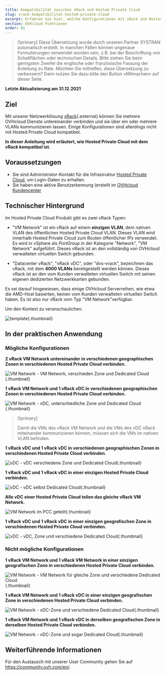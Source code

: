 ```yaml
---
title: Kompatibilität zwischen vRack und Hosted Private Cloud
slug: vrack-kompatibilitat-hosted-private-cloud
excerpt: Erfahren Sie hier, welche Konfigurationen mit vRack und Hosted Private Cloud Diensten möglich sind
section: OVHcloud Funktionen
order: 01
---
```


> [!primary]
> Diese Übersetzung wurde durch unseren Partner SYSTRAN automatisch erstellt. In manchen Fällen können ungenaue Formulierungen verwendet worden sein, z.B. bei der Beschriftung von Schaltflächen oder technischen Details. Bitte ziehen Sie beim geringsten Zweifel die englische oder französische Fassung der Anleitung zu Rate. Möchten Sie mithelfen, diese Übersetzung zu verbessern? Dann nutzen Sie dazu bitte den Button «Mitmachen» auf dieser Seite.
>

**Letzte Aktualisierung am 31.12.2021**

## Ziel

Mit unserer Netzwerklösung [vRack](https://www.ovh.de/loesungen/vrack/){.external} können Sie mehrere OVHcloud Dienste untereinander verbinden und sie über ein oder mehrere VLANs kommunizieren lassen. Einige Konfigurationen sind allerdings nicht mit Hosted Private Cloud kompatibel.

**In dieser Anleitung wird erläutert, wie Hosted Private Cloud mit dem vRack kompatibel ist.**

## Voraussetzungen

- Sie sind Administrator-Kontakt für die Infrastruktur [Hosted Private Cloud](https://www.ovhcloud.com/de/enterprise/products/hosted-private-cloud/), um Login-Daten zu erhalten.
- Sie haben eine aktive Benutzerkennung (erstellt im [OVHcloud Kundencenter](https://www.ovh.com/auth/?action=gotomanager&from=https://www.ovh.de/&ovhSubsidiary=de)

## Technischer Hintergrund

Im Hosted Private Cloud Produkt gibt es zwei vRack Typen:

- "VM Network" ist ein vRack auf einem **einzigen VLAN**, dem nativen VLAN des öffentlichen Hosted Private Cloud VLAN. Dieses VLAN wird innerhalb Hosted Private Cloud zum Routen öffentlicher IPs verwendet. Es wird in vSphere als *PortGroup* in der Kategorie "Network", "VM Network" aufgeführt. Dieses vRack ist an den vollständig von OVHcloud verwalteten virtuellen Switch gebunden.

- "Datacenter vRack", "vRack vDC", oder "dvs-vrack", bezeichnen das vRack, mit dem **4000 VLANs** bereitgestellt werden können. Dieses vRack ist an den vom Kunden verwalteten virtuellen Switch mit seinen eigenen dedizierten Netzwerkkarten gebunden.

Es sei darauf hingewiesen, dass einige OVHcloud Serverreihen, wie etwa die AMD-Host basierten, keinen vom Kunden verwalteten virtuellen Switch haben. Es ist also nur vRack vom Typ "VM Network"verfügbar.

Um den Kontext zu veranschaulichen:

![template](images/template.png){.thumbnail}

## In der praktischen Anwendung

### Mögliche Konfigurationen

**2 vRack VM Network untereinander in verschiedenen geographischen Zonen in verschiedenen Hosted Private Cloud verbinden.**

![VM Network - VM Network, verschieden Zone und Dedicated Cloud ](images/vmnetwork-vmnetwork-diff-geo-diff-pcc.png){.thumbnail}

**1 vRack VM Network und 1 vRack vDC in verschiedenen geographischen Zonen in verschiedenen Hosted Private Cloud verbinden.**

![VM Network - vDC, unterschiedliche Zone und Dedicated Cloud ](images/vmnetwork-vdc-diff-geo-diff-pcc.png){.thumbnail}

> [!primary]
>
> Damit die VMs des vRack VM Network und die VMs des vDC vRack miteinander kommunizieren können, müssen sich die VMs im nativen VLAN befinden.
> 

**1 vRack vDC und 1 vRack vDC in verschiedenen geographischen Zonen in verschiedenen Hosted Private Cloud verbinden.**

![vDC - vDC verschiedene Zone und Dedicated Cloud ](images/vdc-vdc-diff-geo-diff-pcc.png){.thumbnail}

**1 vRack vDC und 1 vRack vDC in einer einzigen Hosted Private Cloud verbinden.**

![vDC - vDC selbst Dedicated Cloud ](images/vdc-vdc-same-pcc.png){.thumbnail}

**Alle vDC einer Hosted Private Cloud teilen das gleiche vRack VM Network.**

![VM Network im PCC geteilt](images/all-vdc-share-same-vmnetwork.png){.thumbnail}

**1 vRack vDC und 1 vRack vDC in einer einzigen geografischen Zone in verschiedenen Hosted Private Cloud verbinden.**

![vDC - vDC, Zone und verschiedene Dedicated Cloud ](images/vdc-vdc-same-zone-diff-pcc.png){.thumbnail}

### Nicht mögliche Konfigurationen

**1 vRack VM Network und 1 vRack VM Network in einer einzigen geografischen Zone in verschiedenen Hosted Private Cloud verbinden.**

![VM Network - VM Network für gleiche Zone und verschiedene Dedicated Cloud ](images/vmnetwork-vmnetwork-same-geo-diff-pcc.png){.thumbnail}

**1 vRack VM Network und 1 vRack vDC in einer einzigen geografischen Zone in verschiedenen Hosted Private Cloud verbinden.**

![VM Network - vDC-Zone und verschiedene Dedicated Cloud ](images/vmnetwork-vdc-same-geo-diff-pcc.png){.thumbnail}

**1 vRack VM Network und 1 vRack vDC in derselben geografischen Zone in derselben Hosted Private Cloud verbinden.**

![VM Network - vDC-Zone und sogar Dedicated Cloud ](images/vmnetwork-vdc-same-geo-same-pcc.png){.thumbnail}

## Weiterführende Informationen

Für den Austausch mit unserer User Community gehen Sie auf <https://community.ovh.com/en/>.
